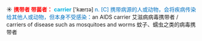 ☀ <font color="red">**携带者 带菌者：**</font>
<font color="sky blue">**carrier**</font> ['kærɪə] 
<font color="#0070c0">n. [C] 携带病源的人或动物，会将疾病传染给其他人或动物，但本身不受感染：</font>an AIDS carrier 艾滋病病毒携带者 / carriers of disease such as mosquitoes and worms 蚊子、蠕虫之类的病毒携带者
